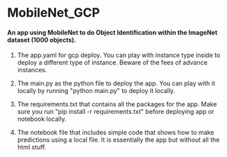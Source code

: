 # MobileNet_GCP

#### An app using MobileNet to do Object Identification within the ImageNet dataset (1000 objects).

1. The app.yaml for gcp deploy. You can play with instance type inside to deploy a different type of instance. Beware of the fees of advance instances.

2. The main.py as the python file to deploy the app. You can play with it locally by running "python main.py" to deploy it locally.

3. The requirements.txt that contains all the packages for the app. Make sure you run "pip install -r requirements.txt" before deploying app or notebook locally.

4. The notebook file that includes simple code that shows how to make predictions using a local file. It is essentially the app but without all the html stuff.
